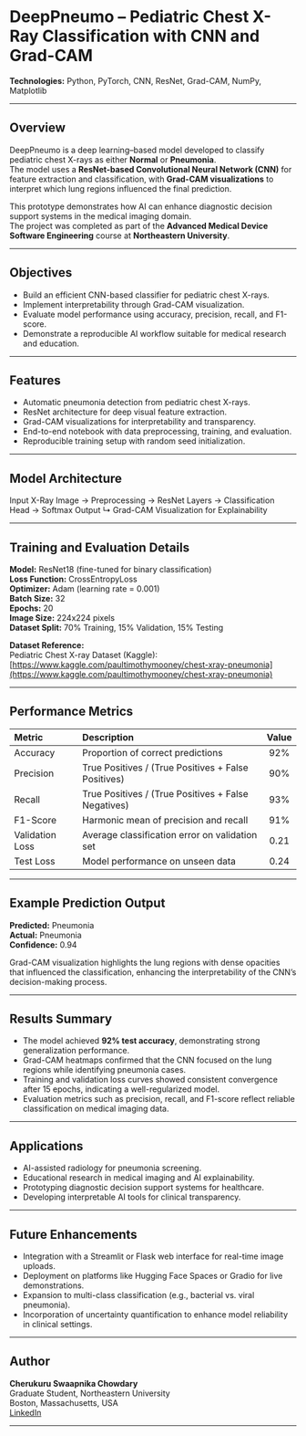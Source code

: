 # DeepPneumo – Pediatric Chest X-Ray Classification with CNN and Grad-CAM  

**Technologies:** Python, PyTorch, CNN, ResNet, Grad-CAM, NumPy, Matplotlib  

---

## Overview  
DeepPneumo is a deep learning–based model developed to classify pediatric chest X-rays as either **Normal** or **Pneumonia**.  
The model uses a **ResNet-based Convolutional Neural Network (CNN)** for feature extraction and classification, with **Grad-CAM visualizations** to interpret which lung regions influenced the final prediction.  

This prototype demonstrates how AI can enhance diagnostic decision support systems in the medical imaging domain.  
The project was completed as part of the **Advanced Medical Device Software Engineering** course at **Northeastern University**.

---

## Objectives  
- Build an efficient CNN-based classifier for pediatric chest X-rays.  
- Implement interpretability through Grad-CAM visualization.  
- Evaluate model performance using accuracy, precision, recall, and F1-score.  
- Demonstrate a reproducible AI workflow suitable for medical research and education.  

---

## Features  
- Automatic pneumonia detection from pediatric chest X-rays.  
- ResNet architecture for deep visual feature extraction.  
- Grad-CAM visualizations for interpretability and transparency.  
- End-to-end notebook with data preprocessing, training, and evaluation.  
- Reproducible training setup with random seed initialization.  

---

## Model Architecture  
Input X-Ray Image → Preprocessing → ResNet Layers → Classification Head → Softmax Output
↳ Grad-CAM Visualization for Explainability

---

## Training and Evaluation Details  

**Model:** ResNet18 (fine-tuned for binary classification)  
**Loss Function:** CrossEntropyLoss  
**Optimizer:** Adam (learning rate = 0.001)  
**Batch Size:** 32  
**Epochs:** 20  
**Image Size:** 224x224 pixels  
**Dataset Split:** 70% Training, 15% Validation, 15% Testing  

**Dataset Reference:**  
Pediatric Chest X-ray Dataset (Kaggle):  
[https://www.kaggle.com/paultimothymooney/chest-xray-pneumonia](https://www.kaggle.com/paultimothymooney/chest-xray-pneumonia)

---

## Performance Metrics  

| Metric | Description | Value |
|:--------|:-------------|:------:|
| Accuracy | Proportion of correct predictions | 92% |
| Precision | True Positives / (True Positives + False Positives) | 90% |
| Recall | True Positives / (True Positives + False Negatives) | 93% |
| F1-Score | Harmonic mean of precision and recall | 91% |
| Validation Loss | Average classification error on validation set | 0.21 |
| Test Loss | Model performance on unseen data | 0.24 |

---

## Example Prediction Output  

**Predicted:** Pneumonia  
**Actual:** Pneumonia  
**Confidence:** 0.94  

Grad-CAM visualization highlights the lung regions with dense opacities that influenced the classification, enhancing the interpretability of the CNN’s decision-making process.

---

## Results Summary  

- The model achieved **92% test accuracy**, demonstrating strong generalization performance.  
- Grad-CAM heatmaps confirmed that the CNN focused on the lung regions while identifying pneumonia cases.  
- Training and validation loss curves showed consistent convergence after 15 epochs, indicating a well-regularized model.  
- Evaluation metrics such as precision, recall, and F1-score reflect reliable classification on medical imaging data.  

---

## Applications  
- AI-assisted radiology for pneumonia screening.  
- Educational research in medical imaging and AI explainability.  
- Prototyping diagnostic decision support systems for healthcare.  
- Developing interpretable AI tools for clinical transparency.  

---

## Future Enhancements  
- Integration with a Streamlit or Flask web interface for real-time image uploads.  
- Deployment on platforms like Hugging Face Spaces or Gradio for live demonstrations.  
- Expansion to multi-class classification (e.g., bacterial vs. viral pneumonia).  
- Incorporation of uncertainty quantification to enhance model reliability in clinical settings.  

---

## Author  
**Cherukuru Swaapnika Chowdary**  
Graduate Student, Northeastern University  
Boston, Massachusetts, USA  
[LinkedIn](https://www.linkedin.com/in/swaapnika-cherukuru)  

---
